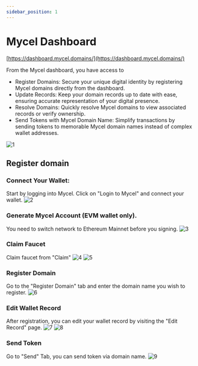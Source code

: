 ```yaml
---
sidebar_position: 1
---
```


# Mycel Dashboard

[https://dashboard.mycel.domains/](https://dashboard.mycel.domains/)

From the Mycel dashboard, you have access to

- Register Domains: Secure your unique digital identity by registering Mycel domains directly from the dashboard.
- Update Records: Keep your domain records up to date with ease, ensuring accurate representation of your digital presence.
- Resolve Domains: Quickly resolve Mycel domains to view associated records or verify ownership.
- Send Tokens with Mycel Domain Name: Simplify transactions by sending tokens to memorable Mycel domain names instead of complex wallet addresses.

![1](../../assets/dashboard/1.png)

## Register domain

### Connect Your Wallet:

Start by logging into Mycel. Click on "Login to Mycel" and connect your wallet.
![2](../../assets/dashboard/2.png)

### Generate Mycel Account (EVM wallet only).

You need to switch network to Ethereum Mainnet before you signing.
![3](../../assets/dashboard/3.png)

### Claim Faucet

Claim faucet from "Claim"
![4](../../assets/dashboard/4.png)
![5](../../assets/dashboard/5.png)

### Register Domain

Go to the "Register Domain" tab and enter the domain name you wish to register.
![6](../../assets/dashboard/6.png)

### Edit Wallet Record

After registration, you can edit your wallet record by visiting the "Edit Record" page.
![7](../../assets/dashboard/7.png)
![8](../../assets/dashboard/8.png)

### Send Token

Go to "Send" Tab, you can send token via domain name.
![9](../../assets/dashboard/9.png)
